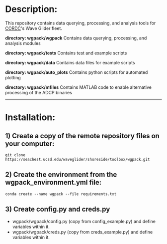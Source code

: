 # Description:

This repository contains data querying, processing, and analysis tools for [CORDC](https://cordc.ucsd.edu/)'s Wave Glider fleet. 

**directory: wgpack/wgpack**
Contains data querying, processing, and analysis modules

**directory: wgpack/tests**
Contains test and example scripts

**directory: wgpack/data**
Contains data files for example scripts

**directory: wgpack/auto_plots**
Contains python scripts for automated plotting 

**directory: wgpack/mfiles**
Contains MATLAB code to enable alternative processing of the ADCP binaries 

---
# Installation:

## 1) Create a copy of the remote repository files on your computer:
`git clone https://seachest.ucsd.edu/waveglider/shoreside/toolbox/wgpack.git`

## 2) Create the environment from the wgpack_environment.yml file:
`conda create --name wgpack --file requirements.txt`

## 3) Create config.py and creds.py 
- wgpack/wgpack/config.py (copy from config_example.py) and define variables within it.
- wgpack/wgpack/creds.py (copy from creds_example.py) and define variables within it.

